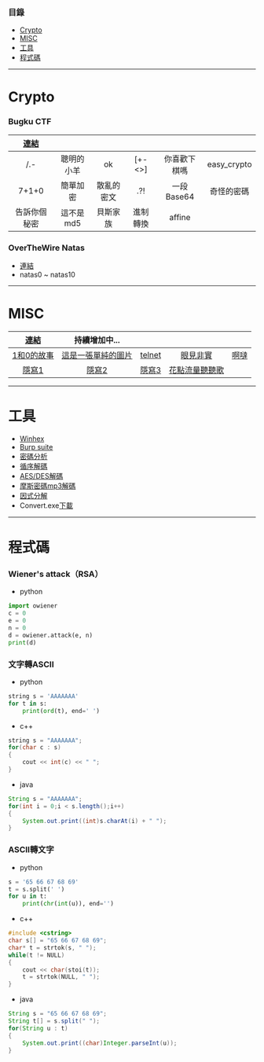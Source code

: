 ### 目錄
* [Crypto](#crypto)
* [MISC](#misc)
* [工具](#工具)
* [程式碼](#程式碼)
---
# Crypto
### Bugku CTF
|[連結](https://ctf.bugku.com/challenges/index/gid/1/tid/6.html)||||||
|:-:|:-:|:-:|:-:|:-:|:-:|
|/.-|聰明的小羊|ok|[+-<>]|你喜歡下棋嗎|easy_crypto|
|7+1+0|簡單加密|散亂的密文|.?!|一段Base64|奇怪的密碼|
|告訴你個秘密|這不是md5|貝斯家族|進制轉換|affine||
### OverTheWire Natas
* [連結](https://overthewire.org/wargames/natas/natas0.html)
* natas0 ~ natas10
---
# MISC
|[連結](https://ctf.bugku.com/challenges/index/gid/1/tid/4.html)|持續增加中...||||
|:-:|:-:|:-:|:-:|:-:|
|[1和0的故事](1和0的故事.txt)|[這是一張單純的圖片](這是一張單純的圖片.jpg)|[telnet](telnet.zip)|[眼見非實](眼見非實.zip)|[啊噠](啊噠.zip)|
|[隱寫1](https://github.com/gemini910610/ctf/blob/main/隱寫.rar)|[隱寫2](https://github.com/gemini910610/ctf/blob/main/隱寫2.jpeg)|[隱寫3](https://github.com/gemini910610/ctf/blob/main/隱寫3.png)|[花點流量聽聽歌](https://github.com/gemini910610/ctf/blob/main/花點流量聽聽歌.mp3)||
---
# 工具
* [Winhex](https://x-ways.net/winhex/)
* [Burp suite](https://portswigger.net/burp/releases/professional-community-2022-3-6?requestededition=community&requestedplatform=)
* [密碼分析](https://www.dcode.fr/cipher-identifier)
* [循序解碼](https://cryptii.com/)
* [AES/DES解碼](https://tool.oschina.net/encrypt)
* [摩斯密碼mp3解碼](https://morsecode.world/international/decoder/audio-decoder-adaptive.html)
* [因式分解](http://factordb.com/)
* Convert.exe[下載](http://down.99u2.com:8099/down/Converter.rar)
---
# 程式碼
### Wiener's attack（RSA）
* python
```python
import owiener
c = 0
e = 0
n = 0
d = owiener.attack(e, n)
print(d)
```
### 文字轉ASCII
* python
```python
string s = 'AAAAAAA'
for t in s:
    print(ord(t), end=' ')
```
* c++
```cpp
string s = "AAAAAAA";
for(char c : s)
{
    cout << int(c) << " ";
}
```
* java
```java
String s = "AAAAAAA";
for(int i = 0;i < s.length();i++)
{
    System.out.print((int)s.charAt(i) + " ");
}
```
### ASCII轉文字
* python
```python
s = '65 66 67 68 69'
t = s.split(' ')
for u in t:
    print(chr(int(u)), end='')
```
* c++
```cpp
#include <cstring>
char s[] = "65 66 67 68 69";
char* t = strtok(s, " ");
while(t != NULL)
{
    cout << char(stoi(t));
    t = strtok(NULL, " ");
}
```
* java
```java
String s = "65 66 67 68 69";
String t[] = s.split(" ");
for(String u : t)
{
    System.out.print((char)Integer.parseInt(u));
}
```

